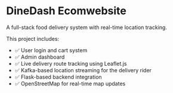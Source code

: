 # DineDash Ecomwebsite

A full-stack food delivery system with real-time location tracking.

This project includes:

- ✅ User login and cart system  
- ✅ Admin dashboard  
- ✅ Live delivery route tracking using Leaflet.js  
- ✅ Kafka-based location streaming for the delivery rider  
- ✅ Flask-based backend integration  
- ✅ OpenStreetMap for real-time map updates


